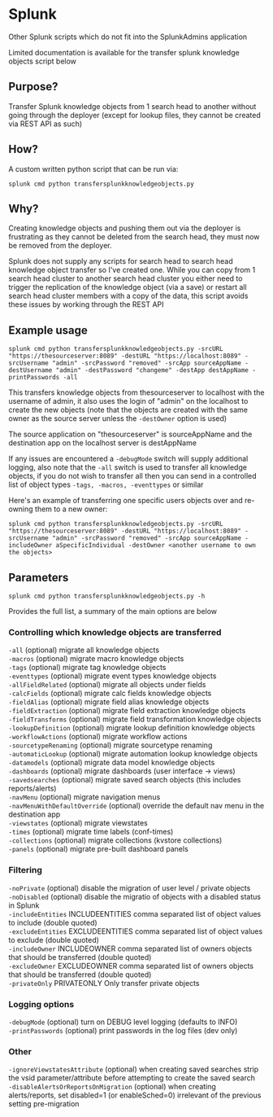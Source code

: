 # Splunk
Other Splunk scripts which do not fit into the SplunkAdmins application

Limited documentation is available for the transfer splunk knowledge objects script below

## Purpose?
Transfer Splunk knowledge objects from 1 search head to another without going through the deployer (except for lookup files, they cannot be created via REST API as such) 

## How?
A custom written python script that can be run via: 

```splunk cmd python transfersplunkknowledgeobjects.py```

## Why?

Creating knowledge objects and pushing them out via the deployer is frustrating as they cannot be deleted from the search head, they must now be removed from the deployer. 

Splunk does not supply any scripts for search head to search head knowledge object transfer so I've created one. While you can copy from 1 search head cluster to another search head cluster you either need to trigger the replication of the knowledge object (via a save) or restart all search head cluster members with a copy of the data, this script avoids these issues by working through the REST API

## Example usage
```splunk cmd python transfersplunkknowledgeobjects.py -srcURL "https://thesourceserver:8089" -destURL "https://localhost:8089" -srcUsername "admin" -srcPassword "removed" -srcApp sourceAppName -destUsername "admin" -destPassword "changeme" -destApp destAppName -printPasswords -all```

This transfers knowledge objects from thesourceserver to localhost with the username of admin, it also uses the login of "admin" on the localhost to create the new objects (note that the objects are created with the same owner as the source server unless the ```-destOwner``` option is used)

The source application on "thesourceserver" is sourceAppName and the destination app on the localhost server is destAppName 

If any issues are encountered a ```-debugMode``` switch will supply additional logging, also note that the ```-all``` switch is used to transfer all knowledge objects, if you do not wish to transfer all then you can send in a controlled list of object types ```-tags, -macros, -eventtypes``` or similar 

Here's an example of transferring one specific users objects over and re-owning them to a new owner: 

```splunk cmd python transfersplunkknowledgeobjects.py -srcURL "https://thesourceserver:8089" -destURL "https://localhost:8089" -srcUsername "admin" -srcPassword "removed" -srcApp sourceAppName -includeOwner aSpecificIndividual -destOwner <another username to own the objects>```

## Parameters

```splunk cmd python transfersplunkknowledgeobjects.py -h ```

Provides the full list, a summary of the main options are below 

### Controlling which knowledge objects are transferred
```-all``` (optional) migrate all knowledge objects  
```-macros``` (optional) migrate macro knowledge objects  
```-tags``` (optional) migrate tag knowledge objects  
```-eventtypes``` (optional) migrate event types knowledge objects  
```-allFieldRelated``` (optional) migrate all objects under fields  
```-calcFields``` (optional) migrate calc fields knowledge objects  
```-fieldAlias``` (optional) migrate field alias knowledge objects  
```-fieldExtraction``` (optional) migrate field extraction knowledge objects  
```-fieldTransforms``` (optional) migrate field transformation knowledge objects  
```-lookupDefinition``` (optional) migrate lookup definition knowledge objects  
```-workflowActions``` (optional) migrate workflow actions  
```-sourcetypeRenaming``` (optional) migrate sourcetype renaming  
```-automaticLookup``` (optional) migrate automation lookup knowledge objects  
```-datamodels``` (optional) migrate data model knowledge objects  
```-dashboards``` (optional) migrate dashboards (user interface -> views)  
```-savedsearches``` (optional) migrate saved search objects (this includes reports/alerts)  
```-navMenu``` (optional) migrate navigation menus  
```-navMenuWithDefaultOverride``` (optional) override the default nav menu in the destination app  
```-viewstates``` (optional) migrate viewstates  
```-times``` (optional) migrate time labels (conf-times)  
```-collections``` (optional) migrate collections (kvstore collections)  
```-panels``` (optional) migrate pre-built dashboard panels  

### Filtering
```-noPrivate``` (optional) disable the migration of user level / private objects  
```-noDisabled``` (optional) disable the migratio of objects with a disabled status in Splunk  
```-includeEntities``` INCLUDEENTITIES comma separated list of object values to include (double quoted)  
```-excludeEntities``` EXCLUDEENTITIES comma separated list of object values to exclude (double quoted)  
```-includeOwner``` INCLUDEOWNER comma separated list of owners objects that should be transferred (double quoted)  
```-excludeOwner``` EXCLUDEOWNER comma separated list of owners objects that should be transferred (double quoted)  
```-privateOnly``` PRIVATEONLY Only transfer private objects  

### Logging options
```-debugMode``` (optional) turn on DEBUG level logging (defaults to INFO)  
```-printPasswords``` (optional) print passwords in the log files (dev only)  

### Other ###
```-ignoreViewstatesAttribute``` (optional) when creating saved searches strip the vsid parameter/attribute before attempting to create the saved search  
```-disableAlertsOrReportsOnMigration``` (optional) when creating alerts/reports, set disabled=1 (or enableSched=0) irrelevant of the previous setting pre-migration

